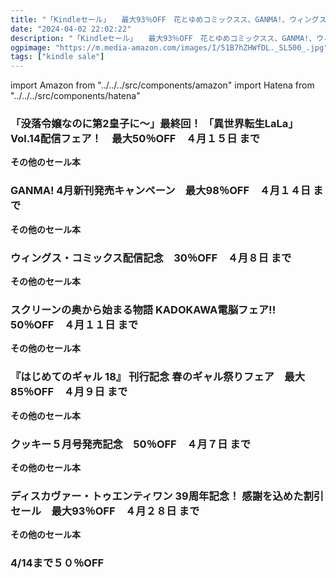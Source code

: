 ```yaml
---
title: "「Kindleセール」　　最大93％OFF　花とゆめコミックスス、GANMA!、ウィングス・コミックス、KADOKAWA、マーガレットコミックス、ディスカヴァー・トゥエンティワン"
date: "2024-04-02 22:02:22"
description: "「Kindleセール」　　最大93％OFF　花とゆめコミックスス、GANMA!、ウィングス・コミックス、KADOKAWA、マーガレットコミックス、ディスカヴァー・トゥエンティワン"
ogpimage: "https://m.media-amazon.com/images/I/51B7hZHWfDL._SL500_.jpg"
tags: ["kindle sale"]
---
```

import Amazon from "../../../src/components/amazon"
import Hatena from "../../../src/components/hatena"





### 「没落令嬢なのに第2皇子に～」最終回！ 「異世界転生LaLa」Vol.14配信フェア！　最大50％OFF　４月１５日 まで


<Amazon asin="B0CLKYDZ5H" />



<Amazon asin="B0CBBMGCMV" />



<Amazon asin="B0BZV7Z6G6" />


**その他のセール本**

<Hatena src="https://kyukyunyorituryo.github.io/kindle_sale/20240415s40001/" title=""/>

### GANMA! 4月新刊発売キャンペーン　最大98％OFF　４月１４日 まで


<Amazon asin="B0C3C8SPCT" />



<Amazon asin="B0C1N1SC7Z" />



<Amazon asin="B0BKP6VFVP" />


**その他のセール本**

<Hatena src="https://kyukyunyorituryo.github.io/kindle_sale/20240414s39905/" title=""/>

### ウィングス・コミックス配信記念　30％OFF　４月８日 まで


<Amazon asin="B0C5C35YXF" />



<Amazon asin="B0C5CB7DPL" />



<Amazon asin="B0BSDYQJ8Q" />


**その他のセール本**

<Hatena src="https://kyukyunyorituryo.github.io/kindle_sale/20240408s39903/" title=""/>

### スクリーンの奥から始まる物語 KADOKAWA電脳フェア!!　50％OFF　４月１１日 まで


<Amazon asin="B0CKYHGF8X" />



<Amazon asin="B07PLNSR58" />



<Amazon asin="B0CHV5PRQX" />


**その他のセール本**

<Hatena src="https://kyukyunyorituryo.github.io/kindle_sale/20240411s39836/" title=""/>

### 『はじめてのギャル 18』 刊行記念 春のギャル祭りフェア　最大85％OFF　４月９日 まで


<Amazon asin="B0CDVWZPLH" />



<Amazon asin="B0BY1DNWZG" />



<Amazon asin="B0BVDCL8WW" />


**その他のセール本**

<Hatena src="https://kyukyunyorituryo.github.io/kindle_sale/20240409s39824/" title=""/>

### クッキー５月号発売記念　50％OFF　４月７日 まで


<Amazon asin="B09XMWSLYK" />



<Amazon asin="B088FP5ZJR" />



<Amazon asin="B09XMX28BT" />


**その他のセール本**

<Hatena src="https://kyukyunyorituryo.github.io/kindle_sale/20240407s39801/" title=""/>

### ディスカヴァー・トゥエンティワン 39周年記念！ 感謝を込めた割引セール　最大93％OFF　４月２８日 まで


<Amazon asin="B0C2TV16P3" />



<Amazon asin="B0CPJ2Y1F1" />



<Amazon asin="B0CPJ3STH6" />


**その他のセール本**

<Hatena src="https://kyukyunyorituryo.github.io/kindle_sale/20240428s39907/" title=""/>


### 4/14まで５０％OFF

<Amazon asin="B0BX8YHFFM" />

<Amazon asin="B018S5JPKO" />